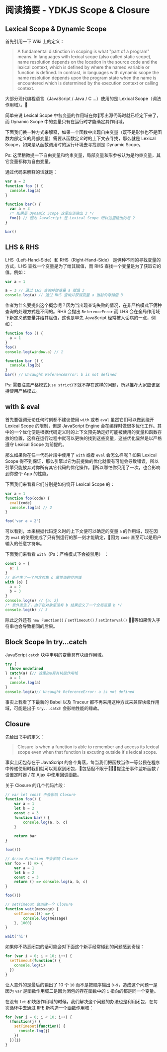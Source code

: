 # 阅读摘要 - YDKJS Scope & Closure

## Lexical Scope & Dynamic Scope
首先引用一下 Wiki 上的定义：
> A fundamental distinction in scoping is what "part of a program" means. In languages with lexical scope (also called static scope), name resolution depends on the location in the source code and the lexical context, which is defined by where the named variable or function is defined. In contrast, in languages with dynamic scope the name resolution depends upon the program state when the name is encountered which is determined by the execution context or calling context.

大部分现代编程语言（JavaScript / Java / C ...）使用的是 Lexical Scope（词法作用域）。  

简单来说 Lexical Scope 中各变量的作用域在你写出源代码时就已经定下来了，而 Dynamic Scope 中的变量只有在运行时才能确定其作用域。  

下面我们换一种方式来解释，如果一个函数中出现自由变量（既不是形参也不是函数内部定义的局部变量）需要从函数定义时的上下文去寻找，那么就是 Lexical Scope，如果是从函数调用时的运行环境去寻找则是 Dynamic Scope。  

Ps: 这里稍微提一下自由变量和约束变量，局部变量和形参被认为是约束变量，其它变量都称为自由变量。  

通过代码来解释的话就是：
```js
var a = 2
function foo () {
  console.log(a)
}

function bar() {
  var a = 3
  /* 如果是 Dynamic Scope 这里应该输出 3 */
  foo() // 因为 JavaScript 是 Lexical Scope 所以这里输出的是 2
}

bar()
```

## LHS & RHS
LHS（Left-Hand-Side）和 RHS（Right-Hand-Side） 是俩种不同的寻找变量的方式，LHS 查找一个变量是为了给其赋值，而 RHS 查找一个变量是为了获取它的值。例如：
```js
var a = 1

a = 3 // 通过 LHS 查询并给变量 a 赋值 3
console.log(a) // 通过 RHS 查询并获得变量 a 当前的存储值 3
```
作者为什么要提出这个概念呢？因为当出现查询失败的情况，在非严格模式下俩种查询的处理方式是不同的。RHS 会抛出 `ReferenceError` 而 LHS 会在全局作用域下新定义该变量并给其赋值，这也是早先 JavaScript 经常被人诟病的一点，例如：
```js
function foo () {
  a = 1
}
foo()
console.log(window.a) // 1

function bar () {
  console.log(b)
}
bar() // Uncaught ReferenceError: b is not defined
```
Ps: 需要注意严格模式(`use strict`)下就不存在这样的问题，所以推荐大家应该坚持使用严格模式。

## with & eval
首先要强调无论任何时刻都不建议使用 `with` 或者 `eval` 虽然它们可以做到绕开 Lexical Scope 的限制，但是 JavaScript Engine 会在编译时做很多优化工作。其中的一个优化便是根据代码定义时的上下文预先确定好可能被使用的变量和函数存放的位置，这样在运行过程中就可以更快的找到这些变量，这些优化显然是以严格遵守 Lexical Scope 为前提的。  

那么如果你在任一代码片段中使用了 `with` 或者 `eval` 会怎么样呢？如果 Lexical Scope 得不到保证，那么引擎以它为前提做的优化就很有可能会导致错误，所以引擎只能放弃对你所有其它代码的优化操作。所以哪怕你只用了一次，也会影响到你整个 App 的性能。  

下面我们来看看它们分别是如何绕开 Lexical Scope 的：
```js
var a = 1
function foo(code) {
  eval(code)
  console.log(a) // 2
}

foo('var a = 2')
```
可以看到，本来根据代码定义时的上下文便可以确定的变量 `a` 的作用域，现在因为 `eval` 的使用变成了只有到运行的那一刻才能确定，因为 `code` 甚至可以是用户输入的任意字符串。  

下面我们来看看 `with`（Ps：严格模式下会被禁用） ：
```js
const o = {
  a: 1
}
// 新产生了一个包含对象 o 属性值的作用域
with (o) {
  a = 2
  b = 3
}
console.log(o) // {a: 2}
/* 意外发生了，由于在对象里没有 b 结果定义了一个全局变量 b */
console.log(b) // 3 
```
除此之外还有 `new Function()` / `setTimeout()` / `setInterval()` 等如果传入字符串也会导致相同的后果。

## Block Scope In try...catch
JavaScript `catch` 块中申明的变量具有块级作用域。
```js
try {
  throw undefined
} catch(a) {// 这里的a具有块级作用域
  a = 1
  console.log(a)
}
console.log(a)// Uncaught ReferenceError: a is not defined
```
事实上我看了下最新的 Babel 以及 Traceur 都不再采用这种方式来兼容块级作用域，可能是出于 `try...catch` 会影响性能的缘故。

## Closure
先给出书中的定义：
> Closure is when a function is able to remember and access its lexical scope even when that function is excuting outside it's lexical scope.

事实上闭包存在于 JavaScript 的各个角落，每当我们把函数当作一等公民在程序中传递使用时我们就可以观察到闭包，包括但不限于提注册事件监听函数 / 设置定时器 / 在 Ajax 中使用回调函数。

关于 Closure 的几个代码片段：
```js
// var let const 不会影响 Closure
function foo() {
	var a = 1
	let b = 2
	const c = 3
	function bar() {
		console.log(a, b, c)
	}
  
	return bar
}

foo()()

// Arrow Function 不会影响 Closure
var foo = () => {
	var a = 1
	let b = 2
	const c = 3
	return () => console.log(a, b, c)
}

foo()()

// setTimeout 会创建一个 Closure
function wait(message) {
	setTimeout(() => {
		console.log(message)
	}, 1000)
}

wait('hi')
```
如果你不熟悉闭包的话可能会对下面这个新手经常碰到的问题感到奇怪：
```js
for (var i = 0; i < 10; i++) {
  setTimeout(function() {
    console.log(i)
  })
}
```
让人意外的是最后的输出了 10 个 `10` 而不是按顺序输出 `0~9`，造成这个问题一是因为 `var` 是函数作用域二是因为闭包的存在函数中的 `i` 指向的都是同一个变量。  

在没有 `let` 和块级作用域的时候，我们解决这个问题的办法也是利用闭包，在每次循环中去通过 IIFE 新构造一个函数作用域：
```js
for (var i = 0; i < 10; i++) {
  (function(j) {
    setTimeout(function() {
      console.log(j)
    })
  })(i)
}
```
